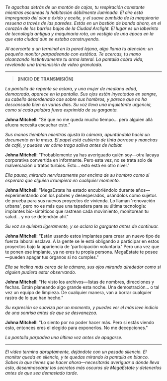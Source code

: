 _Te agachas detrás de un montón de cajas, tu respiración constante mientras escaneas la habitación débilmente iluminada. El aire está impregnado del olor a óxido y aceite, y el suave zumbido de la maquinaria resuena a través de las paredes. Estás en un bastión de banda ahora, en el corazón de los barrios bajos de la Ciudad Arclight. El lugar es un laberinto de tecnología antigua y maquinaria rota, un vestigio de una época en la que esta ciudad aún se estaba construyendo._

_Al acercarte a un terminal en la pared lejana, algo llama tu atención: un pequeño monitor parpadeando con estática. Te acercas, tu mano alcanzando instintivamente tu arma lateral. La pantalla cobra vida, revelando una transmisión de video granulada._

---

> **[INICIO DE TRANSMISIÓN]**

_La pantalla de repente se aclara, y una mujer de mediana edad, demacrada, aparece en la pantalla. Sus ojos están inyectados en sangre, su cabello desordenado cae sobre sus hombros, y parece que no ha descansado bien en varios días. Su voz lleva una inquietante urgencia, como si cada palabra fuera exprimida de su garganta._

**Johna Mitchell**: "Sé que no me queda mucho tiempo... pero alguien allá afuera necesita escuchar esto."

_Sus manos tiemblan mientras ajusta la cámara, apuntándola hacia un documento en la mesa. El papel está cubierto de tinta borrosa y manchas de café, y puedes ver cómo traga saliva antes de hablar._

**Johna Mitchell**: "Probablemente ya has averiguado quién soy—otra lacaya corporativa convertida en informante. Pero esta vez, no se trata solo de malversación o tratos turbios. Esto... esto está en otro nivel."

_Ella pausa, mirando nerviosamente por encima de su hombro como si esperara que alguien irrumpiera en cualquier momento._

**Johna Mitchell**: "MegaEstate ha estado encubriéndolo durante años—experimentando con los pobres y desesperados, usándolos como sujetos de prueba para sus nuevos proyectos de vivienda. Lo llaman 'renovación urbana', pero no es más que una tapadera para su última tecnología: implantes bio-sintéticos que rastrean cada movimiento, monitorean tu salud... y no se detendrán ahí."

_Su voz se quiebra ligeramente, y se aclara la garganta antes de continuar._

**Johna Mitchell**: "Están usando estos implantes para crear un nuevo tipo de fuerza laboral esclava. A la gente se le está obligando a participar en estos proyectos bajo la apariencia de 'participación voluntaria.' Pero una vez que te ponen ese implante, ya no eres tu propia persona. MegaEstate te posee—pueden apagar tus órganos si no cumples."

_Ella se inclina más cerca de la cámara, sus ojos mirando alrededor como si alguien pudiera estar observando._

**Johna Mitchell**: "He visto los archivos—listas de nombres, direcciones y fechas. Están planeando algo grande esta noche. Una demostración... o tal vez un equipo de limpieza. De cualquier manera, van a borrar cualquier rastro de lo que han hecho."

_Su expresión se suaviza por un momento, y puedes ver el más leve indicio de una sonrisa antes de que se desvanezca._

**Johna Mitchell**: "Lo siento por no poder hacer más. Pero si estás viendo esto, entonces eres el elegido para exponerlos. No me decepciones."

_La pantalla parpadea una última vez antes de apagarse._

---

_El video termina abruptamente, dejándote con un pesado silencio. El monitor queda en silencio, y te quedas mirando la pantalla en blanco. Sabes lo que tienes que hacer ahora—necesitarás averiguar a dónde lleva esto, desenmascarar los secretos más oscuros de MegaEstate y detenerlos antes de que sea demasiado tarde._
